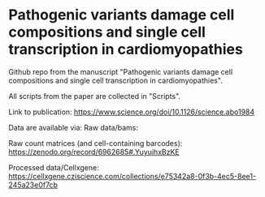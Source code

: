 # Pathogenic variants damage cell compositions and single cell transcription in cardiomyopathies

Github repo from the manuscript "Pathogenic variants damage cell compositions and single cell transcription in cardiomyopathies". 

All scripts from the paper are collected in "Scripts". 

Link to publication: https://www.science.org/doi/10.1126/science.abo1984

Data are available via: 
Raw data/bams: 

Raw count matrices (and cell-containing barcodes):
https://zenodo.org/record/6962685#.YuyuihxBzKE

Processed data/Cellxgene: 
https://cellxgene.cziscience.com/collections/e75342a8-0f3b-4ec5-8ee1-245a23e0f7cb
